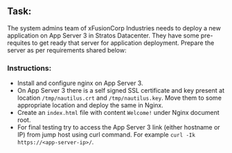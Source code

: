 ## Task:

The system admins team of xFusionCorp Industries needs to deploy a new application on App Server 3 in Stratos Datacenter. 
They have some pre-requites to get ready that server for application deployment. Prepare the server as per requirements shared below:
### Instructions:

* Install and configure nginx on App Server 3.
* On App Server 3 there is a self signed SSL certificate and key present at location `/tmp/nautilus.crt` and `/tmp/nautilus.key`. 
Move them to some appropriate location and deploy the same in Nginx.
* Create an `index.html` file with content `Welcome!` under Nginx document root.
* For final testing try to access the App Server 3 link (either hostname or IP) from jump host using curl command. For example `curl -Ik https://<app-server-ip>/`.